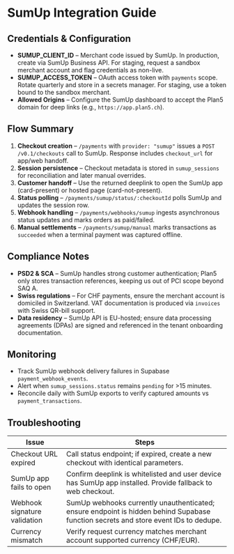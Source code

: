 # SumUp Integration Guide

## Credentials & Configuration
- **SUMUP_CLIENT_ID** – Merchant code issued by SumUp. In production, create via SumUp Business API. For staging, request a sandbox merchant account and flag credentials as non-live.
- **SUMUP_ACCESS_TOKEN** – OAuth access token with `payments` scope. Rotate quarterly and store in a secrets manager. For staging, use a token bound to the sandbox merchant.
- **Allowed Origins** – Configure the SumUp dashboard to accept the Plan5 domain for deep links (e.g., `https://app.plan5.ch`).

## Flow Summary
1. **Checkout creation** – `/payments` with `provider: "sumup"` issues a `POST /v0.1/checkouts` call to SumUp. Response includes `checkout_url` for app/web handoff.
2. **Session persistence** – Checkout metadata is stored in `sumup_sessions` for reconciliation and later manual overrides.
3. **Customer handoff** – Use the returned deeplink to open the SumUp app (card-present) or hosted page (card-not-present).
4. **Status polling** – `/payments/sumup/status/:checkoutId` polls SumUp and updates the session row.
5. **Webhook handling** – `/payments/webhooks/sumup` ingests asynchronous status updates and marks orders as paid/failed.
6. **Manual settlements** – `/payments/sumup/manual` marks transactions as `succeeded` when a terminal payment was captured offline.

## Compliance Notes
- **PSD2 & SCA** – SumUp handles strong customer authentication; Plan5 only stores transaction references, keeping us out of PCI scope beyond SAQ A.
- **Swiss regulations** – For CHF payments, ensure the merchant account is domiciled in Switzerland. VAT documentation is produced via `invoices` with Swiss QR-bill support.
- **Data residency** – SumUp API is EU-hosted; ensure data processing agreements (DPAs) are signed and referenced in the tenant onboarding documentation.

## Monitoring
- Track SumUp webhook delivery failures in Supabase `payment_webhook_events`.
- Alert when `sumup_sessions.status` remains `pending` for >15 minutes.
- Reconcile daily with SumUp exports to verify captured amounts vs `payment_transactions`.

## Troubleshooting
| Issue | Steps |
| --- | --- |
| Checkout URL expired | Call status endpoint; if expired, create a new checkout with identical parameters. |
| SumUp app fails to open | Confirm deeplink is whitelisted and user device has SumUp app installed. Provide fallback to web checkout. |
| Webhook signature validation | SumUp webhooks currently unauthenticated; ensure endpoint is hidden behind Supabase function secrets and store event IDs to dedupe. |
| Currency mismatch | Verify request currency matches merchant account supported currency (CHF/EUR). |

